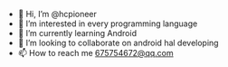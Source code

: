 - 👋 Hi, I’m @hcpioneer
- 👀 I’m interested in every programming language
- 🌱 I’m currently learning Android
- 💞️ I’m looking to collaborate on android hal developing
- 📫 How to reach me 675754672@qq.com

<!---
hcpioneer/hcpioneer is a ✨ special ✨ repository because its `README.md` (this file) appears on your GitHub profile.
You can click the Preview link to take a look at your changes.
--->

